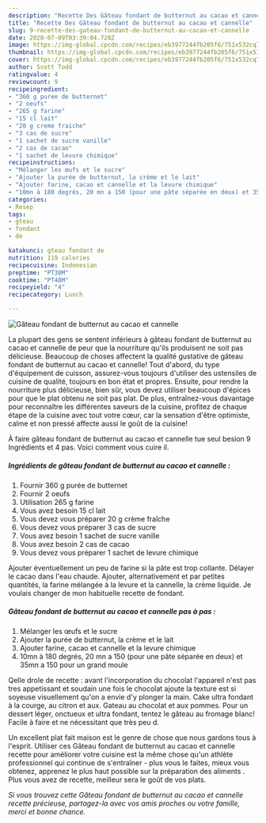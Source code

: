 ```yaml
---
description: "Recette Des Gâteau fondant de butternut au cacao et cannelle"
title: "Recette Des Gâteau fondant de butternut au cacao et cannelle"
slug: 9-recette-des-gateau-fondant-de-butternut-au-cacao-et-cannelle
date: 2020-07-09T03:39:04.728Z
image: https://img-global.cpcdn.com/recipes/eb3977244fb205f6/751x532cq70/gateau-fondant-de-butternut-au-cacao-et-cannelle-photo-principale-de-la-recette.jpg
thumbnail: https://img-global.cpcdn.com/recipes/eb3977244fb205f6/751x532cq70/gateau-fondant-de-butternut-au-cacao-et-cannelle-photo-principale-de-la-recette.jpg
cover: https://img-global.cpcdn.com/recipes/eb3977244fb205f6/751x532cq70/gateau-fondant-de-butternut-au-cacao-et-cannelle-photo-principale-de-la-recette.jpg
author: Scott Todd
ratingvalue: 4
reviewcount: 9
recipeingredient:
- "360 g puree de butternet"
- "2 oeufs"
- "265 g farine"
- "15 cl lait"
- "20 g creme fraiche"
- "3 cas de sucre"
- "1 sachet de sucre vanille"
- "2 cas de cacao"
- "1 sachet de levure chimique"
recipeinstructions:
- "Mélanger les œufs et le sucre"
- "Ajouter la purée de butternut, la crème et le lait"
- "Ajouter farine, cacao et cannelle et la levure chimique"
- "10mn à 180 degrés, 20 mn a 150 (pour une pâte séparée en deux) et 35mn a 150 pour un grand moule"
categories:
- Resep
tags:
- gteau
- fondant
- de

katakunci: gteau fondant de 
nutrition: 119 calories
recipecuisine: Indonesian
preptime: "PT30M"
cooktime: "PT48M"
recipeyield: "4"
recipecategory: Lunch

---
```



![Gâteau fondant de butternut au cacao et cannelle](https://img-global.cpcdn.com/recipes/eb3977244fb205f6/751x532cq70/gateau-fondant-de-butternut-au-cacao-et-cannelle-photo-principale-de-la-recette.jpg)

La plupart des gens se sentent inférieurs à gâteau fondant de butternut au cacao et cannelle de peur que la nourriture qu'ils produisent ne soit pas délicieuse. Beaucoup de choses affectent la qualité gustative de gâteau fondant de butternut au cacao et cannelle! Tout d'abord, du type d'équipement de cuisson, assurez-vous toujours d'utiliser des ustensiles de cuisine de qualité, toujours en bon état et propres. Ensuite, pour rendre la nourriture plus délicieuse, bien sûr, vous devez utiliser beaucoup d'épices pour que le plat obtenu ne soit pas plat. De plus, entraînez-vous davantage pour reconnaître les différentes saveurs de la cuisine, profitez de chaque étape de la cuisine avec tout votre cœur, car la sensation d'être optimiste, calme et non pressé affecte aussi le goût de la cuisine!

<!--inarticleads1-->

À faire gâteau fondant de butternut au cacao et cannelle tue seul besion 9 Ingrédients et 4 pas. Voici comment vous cuire il.

##### Ingrédients de gâteau fondant de butternut au cacao et cannelle :

1. Fournir 360 g purée de butternet
1. Fournir 2 oeufs
1. Utilisation 265 g farine
1. Vous avez besoin 15 cl lait
1. Vous devez vous préparer 20 g crème fraîche
1. Vous devez vous préparer 3 cas de sucre
1. Vous avez besoin 1 sachet de sucre vanille
1. Vous avez besoin 2 cas de cacao
1. Vous devez vous préparer 1 sachet de levure chimique


Ajouter éventuellement un peu de farine si la pâte est trop collante. Délayer le cacao dans l&#39;eau chaude. Ajouter, alternativement et par petites quantités, la farine mélangée à la levure et la cannelle, la crème liquide. Je voulais changer de mon habituelle recette de fondant. 

<!--inarticleads2-->

##### Gâteau fondant de butternut au cacao et cannelle pas à pas :

1. Mélanger les œufs et le sucre
1. Ajouter la purée de butternut, la crème et le lait
1. Ajouter farine, cacao et cannelle et la levure chimique
1. 10mn à 180 degrés, 20 mn a 150 (pour une pâte séparée en deux) et 35mn a 150 pour un grand moule


Qelle drole de recette : avant l&#39;incorporation du chocolat l&#39;appareil n&#39;est pas tres appetissant et soudain une fois le chocolat ajoute la texture est si soyeuse visuellement qu&#39;on a envie d&#39;y plonger la main. Cake ultra fondant à la courge, au citron et aux. Gateau au chocolat et aux pommes. Pour un dessert léger, onctueux et ultra fondant, tentez le gâteau au fromage blanc! Facile à faire et ne nécessitant que très peu d. 

<!--inarticleads1-->

<p>
Un excellent plat fait maison est le genre de chose que nous gardons tous à l'esprit. Utiliser ces Gâteau fondant de butternut au cacao et cannelle recette pour améliorer votre cuisine est la même chose qu'un athlète professionnel qui continue de s'entraîner - plus vous le faites, mieux vous obtenez, apprenez le plus haut possible sur la préparation des aliments . Plus vous avez de recette, meilleur sera le goût de vos plats.
</p>

<p>
<i>Si vous trouvez cette Gâteau fondant de butternut au cacao et cannelle recette précieuse, partagez-la avec vos amis proches ou votre famille, merci et bonne chance.</i>
</p>
